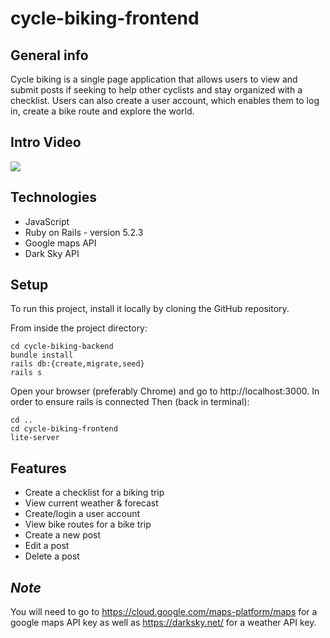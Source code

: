 # cycle-biking-frontend
## General info
Cycle biking is a single page application that allows users to 
view and submit posts if seeking to help other cyclists and stay organized with a checklist. Users can also create a user account, which enables them to
log in,
create a bike route and explore the world.

## Intro Video
![](CycleBikingapp.gif)
## Technologies
* JavaScript
* Ruby on Rails - version 5.2.3
* Google maps API
* Dark Sky API

## Setup
To run this project, install it locally by cloning the GitHub repository.

From inside the project directory:
```
cd cycle-biking-backend
bundle install
rails db:{create,migrate,seed}
rails s
```
Open your browser (preferably Chrome) and go to http://localhost:3000.
In order to ensure rails is connected
Then (back in terminal):
```
cd ..
cd cycle-biking-frontend
lite-server
```

## Features
* Create a checklist for a biking trip 
* View current weather & forecast
* Create/login a user account
* View bike routes for a bike trip
* Create a new post
* Edit a post
* Delete a post

## *Note*
You will need to go to 
 https://cloud.google.com/maps-platform/maps
 for a google maps API key as well as
 https://darksky.net/
 for a weather API key.